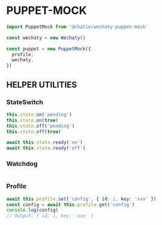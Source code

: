 # PUPPET-MOCK

```ts
import PuppetMock from '@chatie/wechaty-puppet-mock'

const wechaty = new Wechaty()

const puppet = new PuppetMock({
  profile,
  wechaty,
})
```

## HELPER UTILITIES

### StateSwitch

```ts
this.state.on('pending')
this.state.on(true)
this.state.off('pending')
this.state.off(true)

await this.state.ready('on')
await this.state.ready('off')

```

### Watchdog

```ts
```

### Profile

```ts
await this.profile.set('config', { id: 1, key: 'xxx' })
const config = await this.profile.get('config')
console.log(config)
// Output: { id: 1, key: 'xxx' }
```
